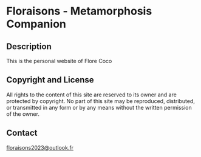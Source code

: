 # Floraisons - Metamorphosis Companion

## Description

This is the personal website of Flore Coco

## Copyright and License

All rights to the content of this site are reserved to its owner and are protected by copyright. No part of this site may be reproduced, distributed, or transmitted in any form or by any means without the written permission of the owner.

## Contact

floraisons2023@outlook.fr
